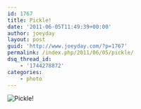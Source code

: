 ```yaml
---
id: 1767
title: Pickle!
date: '2011-06-05T11:49:39+00:00'
author: joeyday
layout: post
guid: 'http://www.joeyday.com/?p=1767'
permalink: /index.php/2011/06/05/pickle/
dsq_thread_id:
    - '1744278872'
categories:
    - photo
---
```


![Pickle!](http://joeyday.com/wp-content/uploads/2011/06/IMG_4133-e1307298522671.jpg "Pickle!")